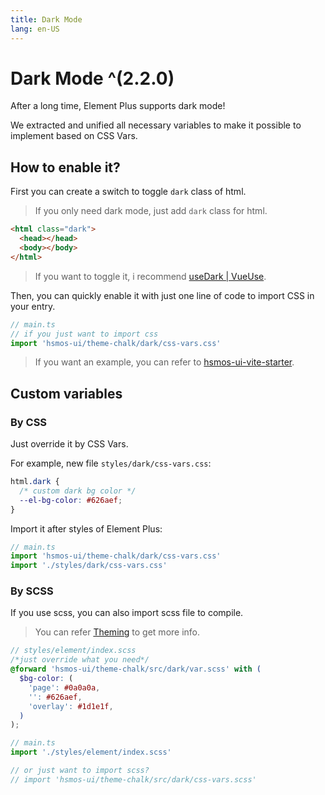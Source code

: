 ```yaml
---
title: Dark Mode
lang: en-US
---
```


# Dark Mode ^(2.2.0)

After a long time, Element Plus supports dark mode!

We extracted and unified all necessary variables to make it possible to implement based on CSS Vars.

## How to enable it?

First you can create a switch to toggle `dark` class of html.

> If you only need dark mode, just add `dark` class for html.

```html
<html class="dark">
  <head></head>
  <body></body>
</html>
```

> If you want to toggle it, i recommend [useDark | VueUse](https://vueuse.org/core/useDark/).

Then, you can quickly enable it with just one line of code to import CSS in your entry.

```ts
// main.ts
// if you just want to import css
import 'hsmos-ui/theme-chalk/dark/css-vars.css'
```

> If you want an example, you can refer to [hsmos-ui-vite-starter](https://github.com/hsmos-ui/hsmos-ui-vite-starter).

## Custom variables

### By CSS

Just override it by CSS Vars.

For example, new file `styles/dark/css-vars.css`:

```css
html.dark {
  /* custom dark bg color */
  --el-bg-color: #626aef;
}
```

Import it after styles of Element Plus:

```ts
// main.ts
import 'hsmos-ui/theme-chalk/dark/css-vars.css'
import './styles/dark/css-vars.css'
```

### By SCSS

If you use scss, you can also import scss file to compile.

> You can refer [Theming](./theming.md) to get more info.

```scss
// styles/element/index.scss
/*just override what you need*/
@forward 'hsmos-ui/theme-chalk/src/dark/var.scss' with (
  $bg-color: (
    'page': #0a0a0a,
    '': #626aef,
    'overlay': #1d1e1f,
  )
);
```

```ts
// main.ts
import './styles/element/index.scss'

// or just want to import scss?
// import 'hsmos-ui/theme-chalk/src/dark/css-vars.scss'
```
